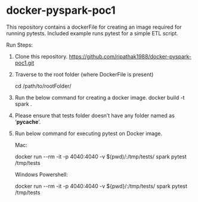# docker-pyspark-poc1
This repository contains a dockerFile for creating an image required for running pytests. Included example runs pytest for a simple ETL script.

Run Steps:

1. Clone this repository.
   https://github.com/ripathak1988/docker-pyspark-poc1.git
        

2. Traverse to the root folder (where DockerFile is present)

   cd /path/to/rootFolder/
      

3. Run the below command for creating a docker image.
   docker build -t spark .
   
      
4. Please ensure that tests folder doesn’t have any folder named as ‘__pycache__’.

    
5. Run below command for executing pytest on Docker image.

   Mac:
   
   docker run --rm -it -p 4040:4040 -v $(pwd)/:/tmp/tests/ spark pytest /tmp/tests
   
   Windows Powershell:
   
   docker run --rm -it -p 4040:4040 -v ${pwd}/:/tmp/tests/ spark pytest /tmp/tests
